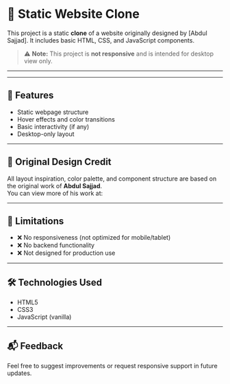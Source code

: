# 📘 Static Website Clone

This project is a static **clone** of a website originally designed by [Abdul Sajjad]. It includes basic HTML, CSS, and JavaScript components.

> ⚠️ **Note:** This project is **not responsive** and is intended for desktop view only.

---


---

## 🧩 Features

- Static webpage structure
- Hover effects and color transitions
- Basic interactivity (if any)
- Desktop-only layout

---

## 🎨 Original Design Credit

All layout inspiration, color palette, and component structure are based on the original work of **Abdul Sajjad**.  
You can view more of his work at:

---

## 🚫 Limitations

- ❌ No responsiveness (not optimized for mobile/tablet)
- ❌ No backend functionality
- ❌ Not designed for production use

---

## 🛠️ Technologies Used

- HTML5
- CSS3
- JavaScript (vanilla)

---

## 📬 Feedback

Feel free to suggest improvements or request responsive support in future updates.
